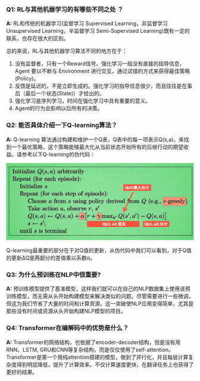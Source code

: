 ### Q1: RL与其他机器学习的有哪些不同之处 ？

**A:** RL和传统的机器学习(监督学习 Supervised Learning，非监督学习 Unsupervised Learning，半监督学习 Semi-Supervised Learning)既有一定的联系，也存在很大的区别。

总的来说，RL与其他机器学习算法不同的地方在于：

1. 没有监督者，只有一个Reward信号。强化学习一般没有直接的指导信息，Agent 要以不断与 Environment 进行交互，通过试错的方式来获得最佳策略(Policy)。
2. 反馈是延迟的，不是立即生成的。强化学习的指导信息很少，而且往往是在事后（最后一个状态(State)）才给出的。
3. 强化学习是序列学习，时间在强化学习中具有重要的意义。
4. Agent的行为会影响以后所有的决策。

###  Q2: 能否具体介绍一下Q-learning算法？

**A:** Q-learning 算法通过构建和维护一个Q表，Q表中的每一项表示Q(s,a)，来找到一个最优策略，这个策略能够最大化从当前状态开始所有的后继行动的期望收益。请参考以下Q-learning的伪代码：

![](..\images\Q-learning.png)

 Q-learning最重要的部分在于对Q值的更新，从伪代码中我们可以看到，对于Q值的更新ΔQ是两部分的差值乘以系数α。

### Q3: 为什么预训练在NLP中很重要?

**A:** 预训练模型提供了基准模型，这样我们就可以在自己的NLP数据集上使用该预训练模型，而无需从头开始构建模型来解决类似的问题。尽管需要进行一些微调，但这为我们节省了大量的时间和计算资源。这一突破使NLP应用变得简单，尤其是那些没有时间或资源从头开始构建NLP模型的项目。

### Q4: Transformer在编解码中的优势是什么？

**A:** Transformer的网络结构，也依据了encoder-decoder结构，但是没有用RNN，LSTM, GRU和CNN等复杂结构，而是仅仅使用了self-attention。Transformer是第一个用纯attention搭建的模型，做到了并行化，并且每层计算复杂度得到明显降低，提升了计算效率。不仅计算速度更快，在翻译任务上也获得了更好的结果。

